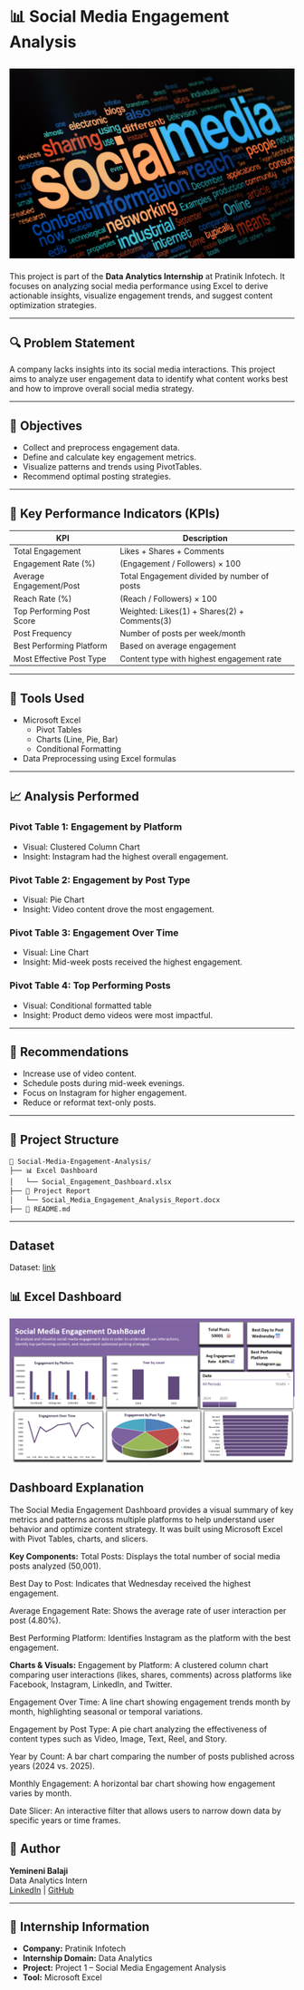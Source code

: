 
# 📊 Social Media Engagement Analysis

![Alt text](https://github.com/ybalaji123/Socialmediaengagement/blob/main/Social_media_logo.webp)
---
This project is part of the **Data Analytics Internship** at Pratinik Infotech. It focuses on analyzing social media performance using Excel to derive actionable insights, visualize engagement trends, and suggest content optimization strategies.

---

## 🔍 Problem Statement

A company lacks insights into its social media interactions. This project aims to analyze user engagement data to identify what content works best and how to improve overall social media strategy.

---

## 🎯 Objectives

- Collect and preprocess engagement data.
- Define and calculate key engagement metrics.
- Visualize patterns and trends using PivotTables.
- Recommend optimal posting strategies.

---

## 🧮 Key Performance Indicators (KPIs)

| KPI                         | Description                                                |
|----------------------------|------------------------------------------------------------|
| Total Engagement           | Likes + Shares + Comments                                  |
| Engagement Rate (%)        | (Engagement / Followers) × 100                             |
| Average Engagement/Post    | Total Engagement divided by number of posts                |
| Reach Rate (%)             | (Reach / Followers) × 100                                  |
| Top Performing Post Score  | Weighted: Likes(1) + Shares(2) + Comments(3)               |
| Post Frequency             | Number of posts per week/month                             |
| Best Performing Platform   | Based on average engagement                                |
| Most Effective Post Type   | Content type with highest engagement rate                  |

---

## 🧰 Tools Used

- Microsoft Excel
  - Pivot Tables
  - Charts (Line, Pie, Bar)
  - Conditional Formatting
- Data Preprocessing using Excel formulas

---

## 📈 Analysis Performed

### Pivot Table 1: Engagement by Platform
- Visual: Clustered Column Chart
- Insight: Instagram had the highest overall engagement.

### Pivot Table 2: Engagement by Post Type
- Visual: Pie Chart
- Insight: Video content drove the most engagement.

### Pivot Table 3: Engagement Over Time
- Visual: Line Chart
- Insight: Mid-week posts received the highest engagement.

### Pivot Table 4: Top Performing Posts
- Visual: Conditional formatted table
- Insight: Product demo videos were most impactful.

---

## 📌 Recommendations

- Increase use of video content.
- Schedule posts during mid-week evenings.
- Focus on Instagram for higher engagement.
- Reduce or reformat text-only posts.

---

## 📂 Project Structure

```
📁 Social-Media-Engagement-Analysis/
├── 📊 Excel Dashboard
│   └── Social_Engagement_Dashboard.xlsx
├── 📄 Project Report
│   └── Social_Media_Engagement_Analysis_Report.docx
├── 📑 README.md
```

---

## Dataset
Dataset: [link](https://github.com/ybalaji123/Socialmediaengagement/blob/main/social_media_engagement_dataset_Clean_data.csv)
## 📊 Excel Dashboard
![Alt Text](https://github.com/ybalaji123/Socialmediaengagement/blob/main/Screenshot%202025-06-11%20191649.png)

## Dashboard Explanation
The Social Media Engagement Dashboard provides a visual summary of key metrics and patterns across multiple platforms to help understand user behavior and optimize content strategy. It was built using Microsoft Excel with Pivot Tables, charts, and slicers.

**Key Components:**
Total Posts: Displays the total number of social media posts analyzed (50,001).

Best Day to Post: Indicates that Wednesday received the highest engagement.

Average Engagement Rate: Shows the average rate of user interaction per post (4.80%).

Best Performing Platform: Identifies Instagram as the platform with the best engagement.

**Charts & Visuals:**
Engagement by Platform: A clustered column chart comparing user interactions (likes, shares, comments) across platforms like Facebook, Instagram, LinkedIn, and Twitter.

Engagement Over Time: A line chart showing engagement trends month by month, highlighting seasonal or temporal variations.

Engagement by Post Type: A pie chart analyzing the effectiveness of content types such as Video, Image, Text, Reel, and Story.

Year by Count: A bar chart comparing the number of posts published across years (2024 vs. 2025).

Monthly Engagement: A horizontal bar chart showing how engagement varies by month.

Date Slicer: An interactive filter that allows users to narrow down data by specific years or time frames.

## 🙋 Author

**Yemineni Balaji**  
Data Analytics Intern  
[LinkedIn](https://www.linkedin.com/in/balaji-yemineni-4a6615336/) | [GitHub](https://github.com/ybalaji123)

---

## 📢 Internship Information

- **Company:** Pratinik Infotech  
- **Internship Domain:** Data Analytics  
- **Project:** Project 1 – Social Media Engagement Analysis  
- **Tool:** Microsoft Excel  
